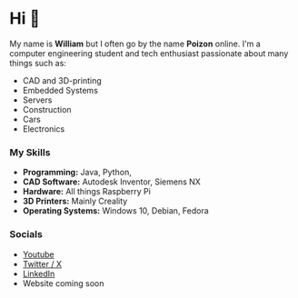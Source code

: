 <!--
**wPoizon/wPoizon** is a ✨ _special_ ✨ repository because its `README.md` (this file) appears on your GitHub profile.
-->

# Hi 👋 

My name is **William** but I often go by the name **Poizon** online. I'm a computer engineering student and tech enthusiast passionate about many things such as:
- CAD and 3D-printing
- Embedded Systems
- Servers
- Construction
- Cars
- Electronics

### My Skills
- **Programming:** Java, Python, 
- **CAD Software:** Autodesk Inventor, Siemens NX
- **Hardware:** All things Raspberry Pi
- **3D Printers:** Mainly Creality
- **Operating Systems:** Windows 10, Debian, Fedora

### Socials
- [Youtube](https://www.youtube.com/@Poizon-)
- [Twitter / X](https://x.com/zPoizon)
- [LinkedIn](https://www.linkedin.com/in/william-tirfing/)
- Website coming soon